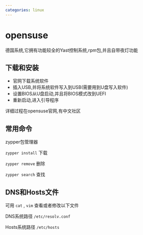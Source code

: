 ```yaml
---
categories: linux
---
```


# opensuse

德国系统,它拥有功能较全的Yast控制系统,rpm包,并且自带夜灯功能

## 下载和安装

- 官网下载系统软件
- 插入USB,并将系统软件写入到USB(需要用到U盘写入软件)
- 设置BIOS从U盘启动,并且将BIOS模式改到UEFI
- 重新启动,进入引导程序

详细过程在opensuse官网,有中文社区

## 常用命令

zypper包管理器

`zypper install` 下载

`zypper remove` 删除

`zypper search` 查找

## DNS和Hosts文件

可用 `cat` , `vim` 查看或者修改以下文件

DNS系统路径 `/etc/resolv.conf`

Hosts系统路径 `/etc/hosts`
